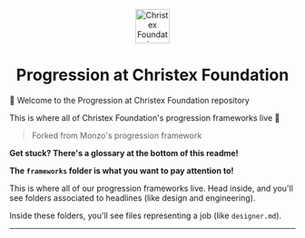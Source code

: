 <p align="center">
  <a href="https://www.christex.foundation">
    <img alt="Christex Foundation favicon" src="/static/images/favicon.png" width="60" />
  </a>
</p>
<h1 align="center">
    Progression at Christex Foundation
</h1>

🎉 Welcome to the Progression at Christex Foundation repository

This is where all of Christex Foundation's progression frameworks live 💪

> Forked from Monzo's progression framework

**Get stuck? There's a glossary at the bottom of this readme!**

**The `frameworks` folder is what you want to pay attention to!**

This is where all of our progression frameworks live. Head inside, and you'll see folders associated to headlines (like design and engineering).

Inside these folders, you'll see files representing a job (like `designer.md`).

---
